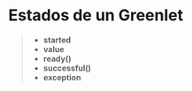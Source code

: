Estados de un Greenlet
======================

>- **started**
>- **value**
>- **ready()**
>- **successful()**
>- **exception**
